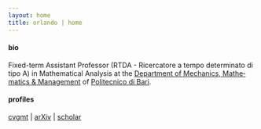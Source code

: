 ```yaml
---
layout: home
title: orlando | home
---
```


#### bio
Fixed-&shy;term As&shy;sis&shy;tant Pro&shy;fes&shy;sor (RTDA - Ri&shy;cer&shy;ca&shy;to&shy;re a tem&shy;po de&shy;ter&shy;mi&shy;na&shy;to di ti&shy;po A) in Math&shy;e&shy;mat&shy;i&shy;cal Anal&shy;y&shy;sis at the [De&shy;part&shy;ment of Me&shy;chan&shy;ics, Math&shy;e&shy;mat&shy;ics & Man&shy;age&shy;ment](https://www.dmmm.poliba.it/index.php/it/) of [Po&shy;li&shy;tec&shy;ni&shy;co di Ba&shy;ri](https://www.poliba.it/).

#### profiles
[cvgmt](http://cvgmt.sns.it/person/1531/) \| 
[arXiv](https://arxiv.org/a/orlando_g_1.html) \| 
[scholar](https://scholar.google.com/citations?user=RMCfsT0AAAAJ&hl=en&oi=ao)

<!-- reload 1 -->
